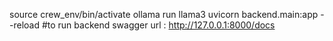 source crew_env/bin/activate
ollama run llama3
uvicorn backend.main:app --reload     #to run backend
swagger url : http://127.0.0.1:8000/docs
